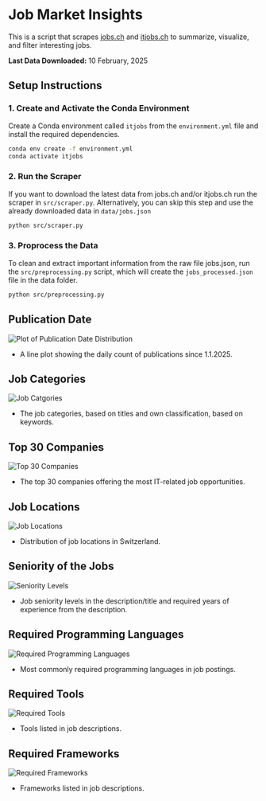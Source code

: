 # Job Market Insights
This is a script that scrapes [jobs.ch](https://www.jobs.ch/en/) and [itjobs.ch](https://www.itjobs.ch/jobs/) to summarize, visualize, and filter interesting jobs.

**Last Data Downloaded:** 10 February, 2025

## **Setup Instructions**
### 1. Create and Activate the Conda Environment
Create a Conda environment called `itjobs` from the `environment.yml` file and install the required dependencies.

```bash
conda env create -f environment.yml
conda activate itjobs
```
### 2. Run the Scraper
If you want to download the latest data from jobs.ch and/or itjobs.ch run the scraper in `src/scraper.py`.
Alternatively, you can skip this step and use the already downloaded data in `data/jobs.json`
```bash
python src/scraper.py
```
### 3. Proprocess the Data
To clean and extract important information from the raw file jobs.json, run the `src/preprocessing.py` script, which will create the `jobs_processed.json` file in the data folder.
```bash
python src/preprocessing.py
```

## Publication Date
![Plot of Publication Date Distribution](plots/time.png)
* A line plot showing the daily count of publications since 1.1.2025.

## Job Categories
![Job Catgories](plots/job_categories.png)
* The job categories, based on titles and own classification, based on keywords.
## Top 30 Companies
![Top 30 Companies](plots/job_companies.png)
* The top 30 companies offering the most IT-related job opportunities.

## Job Locations
![Job Locations](plots/job_locations.png)
* Distribution of job locations in Switzerland.

## Seniority of the Jobs
![Seniority Levels](plots/seniority.png)
* Job seniority levels in the description/title and required years of experience from the description.

## Required Programming Languages
![Required Programming Languages](plots/languages.png)
* Most commonly required programming languages in job postings.

## Required Tools
![Required Tools](plots/tools.png)
* Tools listed in job descriptions.

## Required Frameworks
![Required Frameworks](plots/frameworks.png)
* Frameworks listed in job descriptions.
